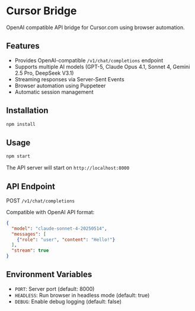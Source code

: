 # Cursor Bridge

OpenAI compatible API bridge for Cursor.com using browser automation.

## Features

- Provides OpenAI-compatible `/v1/chat/completions` endpoint
- Supports multiple AI models (GPT-5, Claude Opus 4.1, Sonnet 4, Gemini 2.5 Pro, DeepSeek V3.1)
- Streaming responses via Server-Sent Events
- Browser automation using Puppeteer
- Automatic session management

## Installation

```bash
npm install
```

## Usage

```bash
npm start
```

The API server will start on `http://localhost:8000`

## API Endpoint

POST `/v1/chat/completions`

Compatible with OpenAI API format:

```json
{
  "model": "claude-sonnet-4-20250514",
  "messages": [
    {"role": "user", "content": "Hello!"}
  ],
  "stream": true
}
```

## Environment Variables

- `PORT`: Server port (default: 8000)
- `HEADLESS`: Run browser in headless mode (default: true)
- `DEBUG`: Enable debug logging (default: false)